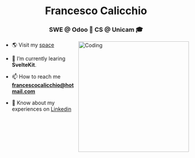 <h1 align="center">Francesco Calicchio</h1>
<h3 align="center">SWE @ Odoo 👾 CS @ Unicam 🎓</h3>
<img align="right" alt="Coding" height="300" src="https://media4.giphy.com/media/3o6fJ5z2bgCLBshZUA/giphy.gif">

- 🌎 Visit my <a href="https://fres.space" target="_blank">space</a>

- 🔭 I’m currently learing **SvelteKit**.

- 📫 How to reach me **francescocalicchio@hotmail.com**

- 📄 Know about my experiences on <a href="https://www.linkedin.com/in/francesco-calicchio" target="_blank">Linkedin</a>

